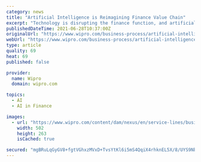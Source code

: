 ```yaml
---
category: news
title: "Artificial Intelligence is Reimagining Finance Value Chain"
excerpt: "Technology is disrupting the finance function, and artificial intelligence plays a big part in it. Artificial Intelligence and Machine Learning have been the buzzwords in the IT industry for the last few years."
publishedDateTime: 2021-06-28T10:37:00Z
originalUrl: "https://www.wipro.com/business-process/artificial-intelligence-is-reimagining-finance-value-chain/"
webUrl: "https://www.wipro.com/business-process/artificial-intelligence-is-reimagining-finance-value-chain/"
type: article
quality: 69
heat: 69
published: false

provider:
  name: Wipro
  domain: wipro.com

topics:
  - AI
  - AI in Finance

images:
  - url: "https://www.wipro.com/content/dam/nexus/en/service-lines/business-process/images/og-artificial-intelligence-is-reimagining-finance-value-chain-i-1311213493-502x263.png"
    width: 502
    height: 263
    isCached: true

secured: "mgBRuLqGyGV8+fgtVGhxzMVxD+TvsYtKl6i5mS4QqiX4rhknEL5X/8/UYS9NbV6Gz56p9T0Th1UPoj/QdaYfVvOZ3msB/3dCxFrIqOzZ/413H3kIcycQXmZYyY/Y9J99JTqZ7usDDP7N9X0LG2b7+08jZYVEXr/QQFVRyaMAPz/PWB6woMBHs4RhPqIisFpn7DkXO8YhW4hV1WXhr9wD+QP+nwX+7W2I6YWi2NQyk8L+nA+43Zo8ESMi5K175Wd0E4EZq7xU6S06UiLLRnj44LBCqgychspdxH54oalgeGX95awrcdbCAGh8mh7XEgfmbrrcCgpEzcPnHERzyGs+SLjrrBhjFTkPxyTHkIRUdPo=;BPZ4xxkOAysBUjq6+k90pQ=="
---
```


